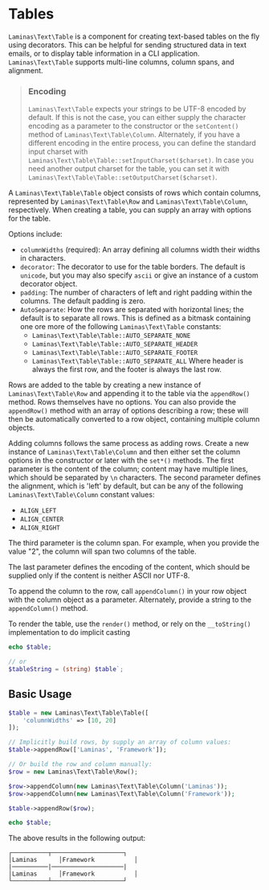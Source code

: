 # Tables

`Laminas\Text\Table` is a component for creating text-based tables on the fly using
decorators.  This can be helpful for sending structured data in text emails, or
to display table information in a CLI application. `Laminas\Text\Table` supports
multi-line columns, column spans, and alignment.

> ### Encoding
>
> `Laminas\Text\Table` expects your strings to be UTF-8 encoded by default. If this
> is not the case, you can either supply the character encoding as a parameter
> to the constructor or the `setContent()` method of `Laminas\Text\Table\Column`.
> Alternately, if you have a different encoding in the entire process, you can
> define the standard input charset with
> `Laminas\Text\Table\Table::setInputCharset($charset)`. In case you need another
> output charset for the table, you can set it with
> `Laminas\Text\Table\Table::setOutputCharset($charset)`.

A `Laminas\Text\Table\Table` object consists of rows which contain columns,
represented by `Laminas\Text\Table\Row` and `Laminas\Text\Table\Column`, respectively.
When creating a table, you can supply an array with options for the table.

Options include:

- `columnWidths` (required): An array defining all columns width their widths in characters.
- `decorator`: The decorator to use for the table borders. The default is
  `unicode`, but you may also specify `ascii` or give an instance of a custom
  decorator object.
- `padding`: The number of characters of left and right padding within the
  columns. The default padding is zero.
- `AutoSeparate`: How the rows are separated with horizontal lines; the default
  is to separate all rows. This is defined as a bitmask containing one ore more
  of the following `Laminas\Text\Table` constants:
  - `Laminas\Text\Table\Table::AUTO_SEPARATE_NONE`
  - `Laminas\Text\Table\Table::AUTO_SEPARATE_HEADER`
  - `Laminas\Text\Table\Table::AUTO_SEPARATE_FOOTER`
  - `Laminas\Text\Table\Table::AUTO_SEPARATE_ALL`
  Where header is always the first row, and the footer is always the last row.

Rows are added to the table by creating a new instance of `Laminas\Text\Table\Row`
and appending it to the table via the `appendRow()` method. Rows themselves have
no options. You can also provide the `appendRow()` method with an array of
options describing a row; these will then be automatically converted to a row
object, containing multiple column objects.

Adding columns follows the same process as adding rows.  Create a new instance
of `Laminas\Text\Table\Column` and then either set the column options in the
constructor or later with the `set*()` methods. The first parameter is the
content of the column; content may have multiple lines, which should be
separated by `\n` characters. The second parameter defines the alignment, which
is 'left' by default, but can be any of the following `Laminas\Text\Table\Column`
constant values:

- `ALIGN_LEFT`
- `ALIGN_CENTER`
- `ALIGN_RIGHT`

The third parameter is the column span. For example, when you provide the value "2", the
column will span two columns of the table.

The last parameter defines the encoding of the content, which should be
supplied only if the content is neither ASCII nor UTF-8.

To append the column to the row, call `appendColumn()` in your row object with
the column object as a parameter. Alternately, provide a string to the
`appendColumn()` method.

To render the table, use the `render()` method, or rely on the
`__toString()` implementation to do implicit casting

```php
echo $table;

// or
$tableString = (string) $table`;
```

## Basic Usage

```php
$table = new Laminas\Text\Table\Table([
    'columnWidths' => [10, 20]
]);

// Implicitly build rows, by supply an array of column values:
$table->appendRow(['Laminas', 'Framework']);

// Or build the row and column manually:
$row = new Laminas\Text\Table\Row();

$row->appendColumn(new Laminas\Text\Table\Column('Laminas'));
$row->appendColumn(new Laminas\Text\Table\Column('Framework'));

$table->appendRow($row);

echo $table;
```

The above results in the following output:

```text
┌──────────┬────────────────────┐
│Laminas      │Framework           │
|──────────|────────────────────|
│Laminas      │Framework           │
└──────────┴────────────────────┘
```
